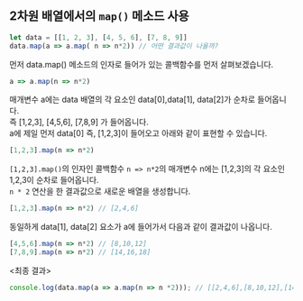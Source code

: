## 2차원 배열에서의 `map()` 메소드 사용
```javascript
let data = [[1, 2, 3], [4, 5, 6], [7, 8, 9]]
data.map(a => a.map( n => n*2)) // 어떤 결과값이 나올까?
```

먼저 data.map() 메소드의 인자로 들어가 있는 콜백함수를 먼저 살펴보겠습니다.
```javascript
a => a.map(n => n*2)
```
매개변수 a에는 data 배열의 각 요소인 data[0],data[1], data[2]가 순차로 들어옵니다.<br>
즉 [1,2,3], [4,5,6], [7,8,9] 가 들어옵니다.<br>
a에 제일 먼저 data[0] 즉, [1,2,3]이 들어오고 아래와 같이 표현할 수 있습니다.
```javascript
[1,2,3].map(n => n*2)
```
`[1,2,3].map()`의 인자인 콜백함수 `n => n*2`의 매개변수 n에는 [1,2,3]의 각 요소인 1,2,3이 순차로 들어옵니다.<br>
`n * 2` 연산을 한 결과값으로 새로운 배열을 생성합니다.
```javascript
[1,2,3].map(n => n*2) // [2,4,6]
```
동일하게 data[1], data[2] 요소가 a에 들어가서 다음과 같이 결과값이 나옵니다.<br>
```javascript
[4,5,6].map(n => n*2) // [8,10,12]
[7,8,9].map(n => n*2) // [14,16,18]
```
<최종 결과>
```javascript
console.log(data.map(a => a.map(n => n *2))); // [[2,4,6],[8,10,12],[14,16,18]]
```